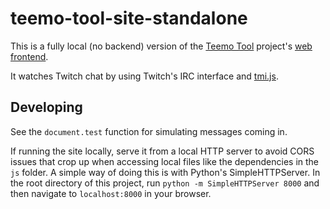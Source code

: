 # teemo-tool-site-standalone

This is a fully local (no backend) version of the
[Teemo Tool](https://github.com/michaelmdresser/teemo-tool) project's
[web frontend](https://github.com/michaelmdresser/teemo-tool-site).

It watches Twitch chat by using Twitch's IRC interface and [tmi.js](https://github.com/tmijs/tmi.js).

## Developing

See the `document.test` function for simulating messages coming in.

If running the site locally, serve it from a local HTTP server to avoid CORS issues that crop up when accessing local files like the dependencies in the `js` folder. A simple way of doing this is with Python's SimpleHTTPServer. In the root directory of this project, run `python -m SimpleHTTPServer 8000` and then navigate to `localhost:8000` in your browser.
